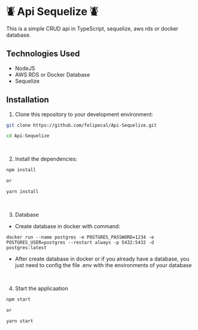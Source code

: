 # ⛇ Api Sequelize ⛇

This is a simple CRUD api in TypeScript, sequelize, aws rds or docker database.

## Technologies Used

- NodeJS
- AWS RDS or Docker Database
- Sequelize

## Installation

1. Clone this repository to your development environment:

```bash
git clone https://github.com/felipecal/Api-Sequelize.git

cd Api-Sequelize
```

<br>

2. Install the dependencies:

```bash
npm install

or

yarn install
```

<br>

3. Database

- Create database in docker with command:

```
docker run --name postgres -e POSTGRES_PASSWORD=1234 -e POSTGRES_USER=postgres --restart always -p 5432:5432 -d postgres:latest
```

- After create database in docker or if you already have a database, you just need to config the file .env with the environments of your database

<br>

4. Start the applicaation

```bash
npm start

or

yarn start
```
